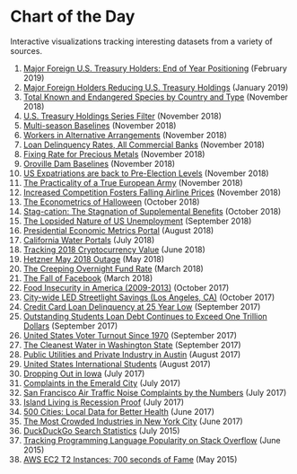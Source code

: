 # Chart of the Day

Interactive visualizations tracking interesting datasets from a variety of sources.

<!-- markdownlint-disable MD101 -->

1. [Major Foreign U.S. Treasury Holders: End of Year Positioning](us-treasury-foreign-holdings-2018-october.md) (February 2019)
1. [Major Foreign Holders Reducing U.S. Treasury Holdings](us-treasury-foreign-holdings-2018-october.md) (January 2019)
1. [Total Known and Endangered Species by Country and Type](endangered-animals/README.md) (November 2018)
1. [U.S. Treasury Holdings Series Filter](us-treasury-holdings-series-filter.md) (November 2018)
1. [Multi-season Baselines](multi-season-baseline.md) (November 2018)
1. [Workers in Alternative Arrangements](alt-work/README.md) (November 2018)
1. [Loan Delinquency Rates, All Commercial Banks](loan-delinquency-rate/README.md) (November 2018)
1. [Fixing Rate for Precious Metals](gold-money/README.md) (November 2018)
1. [Oroville Dam Baselines](oroville-dam-baselines.md) (November 2018)
1. [US Expatriations are back to Pre-Election Levels](us-expatriation-2018-q3.md) (November 2018)
1. [The Practicality of a True European Army](european-army/README.md) (November 2018)
1. [Increased Competition Fosters Falling Airline Prices](airline-prices/README.md) (November 2018)
1. [The Econometrics of Halloween](halloween/README.md) (October 2018)
1. [Stag-cation: The Stagnation of Supplemental Benefits](supplemental-benefits/README.md) (October 2018)
1. [The Lopsided Nature of US Unemployment](unemployment/tech-employment.md) (September 2018)
1. [Presidential Economic Metrics Portal](presidential-economic-metrics/README.md) (August 2018)
1. [California Water Portals](water-portal/README.md) (July 2018)
1. [Tracking 2018 Cryptocurrency Value](crypto/README.md) (June 2018)
1. [Hetzner May 2018 Outage](hetzner-outage/README.md) (May 2018)
1. [The Creeping Overnight Fund Rate](overnight-fund-rate/README.md) (March 2018)
1. [The Fall of Facebook](facebook/README.md) (March 2018)
1. [Food Insecurity in America (2009-2013)](us-food-insecurity/README.md) (October 2017)
1. [City-wide LED Streetlight Savings (Los Angeles, CA)](la-lights/README.md) (October 2017)
1. [Credit Card Loan Delinquency at 25 Year Low](credit-delinquency/README.md) (September 2017)
1. [Outstanding Students Loan Debt Continues to Exceed One Trillion Dollars](student-loan-debt/README.md) (September 2017)
1. [United States Voter Turnout Since 1970](voter-turnout/README.md) (September 2017)
1. [The Cleanest Water in Washington State](wa-wqi/README.md) (September 2017)
1. [Public Utilities and Private Industry in Austin](austin-power/README.md) (August 2017)
1. [United States International Students](international-students/README.md) (August 2017)
1. [Dropping Out in Iowa](iowa-dropouts/README.md) (July 2017)
1. [Complaints in the Emerald City](seattle-complaint/README.md) (July 2017)
1. [San Francisco Air Traffic Noise Complaints by the Numbers](sfo-noise/README.md) (July 2017)
1. [Island Living is Recession Proof](hawaii-gdp/README.md) (July 2017)
1. [500 Cities: Local Data for Better Health](cdc-top25/README.md) (June 2017)
1. [The Most Crowded Industries in New York City](ny-employment/README.md) (June 2017)
1. [DuckDuckGo Search Statistics](duck-duck-go/README.md) (July 2015)
1. [Tracking Programming Language Popularity on Stack Overflow](stack-exchange/README.md) (June 2015)
1. [AWS EC2 T2 Instances: 700 seconds of Fame](700-seconds/README.md) (May 2015)

<!-- markdownlint-enable MD101 -->